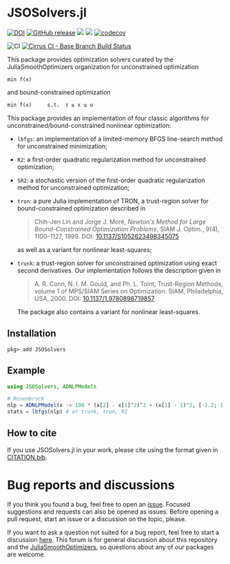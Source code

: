 # JSOSolvers.jl

[![DOI](https://zenodo.org/badge/DOI/10.5281/zenodo.3991143.svg)](https://doi.org/10.5281/zenodo.3991143)
[![GitHub release](https://img.shields.io/github/release/JuliaSmoothOptimizers/JSOSolvers.jl.svg)](https://github.com/JuliaSmoothOptimizers/JSOSolvers.jl/releases/latest)
[![](https://img.shields.io/badge/docs-stable-3f51b5.svg)](https://jso.dev/JSOSolvers.jl/stable)
[![](https://img.shields.io/badge/docs-latest-3f51b5.svg)](https://jso.dev/JSOSolvers.jl/latest)
[![codecov](https://codecov.io/gh/JuliaSmoothOptimizers/JSOSolvers.jl/branch/main/graph/badge.svg?token=eyiGsilbZx)](https://codecov.io/gh/JuliaSmoothOptimizers/JSOSolvers.jl)

![CI](https://github.com/JuliaSmoothOptimizers/JSOSolvers.jl/workflows/CI/badge.svg?branch=main)
[![Cirrus CI - Base Branch Build Status](https://img.shields.io/cirrus/github/JuliaSmoothOptimizers/JSOSolvers.jl?logo=Cirrus%20CI)](https://cirrus-ci.com/github/JuliaSmoothOptimizers/JSOSolvers.jl)

This package provides optimization solvers curated by the JuliaSmoothOptimizers
organization for unconstrained optimization

    min f(x)

and bound-constrained optimization

    min f(x)     s.t.  ℓ ≤ x ≤ u

This package provides an implementation of four classic algorithms for unconstrained/bound-constrained nonlinear optimization:

- `lbfgs`: an implementation of a limited-memory BFGS line-search method for unconstrained minimization;
- `R2`: a first-order quadratic regularization method for unconstrained optimization;
- `SR2`: a stochastic version of the first-order quadratic regularization method for unconstrained optimization;
- `tron`: a pure Julia implementation of TRON, a trust-region solver for bound-constrained optimization described in

    >  Chih-Jen Lin and Jorge J. Moré, *Newton's Method for Large Bound-Constrained
    >  Optimization Problems*, SIAM J. Optim., 9(4), 1100–1127, 1999.
    >  DOI: [10.1137/S1052623498345075](https://www.doi.org/10.1137/S1052623498345075)

    as well as a variant for nonlinear least-squares;
- `trunk`: a trust-region solver for unconstrained optimization using exact second derivatives. Our implementation follows the description given in

    >  A. R. Conn, N. I. M. Gould, and Ph. L. Toint,
    >  Trust-Region Methods, volume 1 of MPS/SIAM Series on Optimization.
    >  SIAM, Philadelphia, USA, 2000.
    >  DOI: [10.1137/1.9780898719857](https://www.doi.org/10.1137/1.9780898719857)

    The package also contains a variant for nonlinear least-squares.

## Installation

`pkg> add JSOSolvers`

## Example

```julia
using JSOSolvers, ADNLPModels

# Rosenbrock
nlp = ADNLPModel(x -> 100 * (x[2] - x[1]^2)^2 + (x[1] - 1)^2, [-1.2; 1.0])
stats = lbfgs(nlp) # or trunk, tron, R2
```

## How to cite

If you use JSOSolvers.jl in your work, please cite using the format given in [CITATION.bib](CITATION.bib).

# Bug reports and discussions

If you think you found a bug, feel free to open an [issue](https://github.com/JuliaSmoothOptimizers/JSOSolvers.jl/issues).
Focused suggestions and requests can also be opened as issues. Before opening a pull request, start an issue or a discussion on the topic, please.

If you want to ask a question not suited for a bug report, feel free to start a discussion [here](https://github.com/JuliaSmoothOptimizers/Organization/discussions). This forum is for general discussion about this repository and the [JuliaSmoothOptimizers](https://github.com/JuliaSmoothOptimizers), so questions about any of our packages are welcome.
